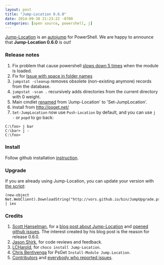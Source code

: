 ```yaml
---
layout: post
title: "Jump-Location 0.6.0"
date: 2014-09-30 21:23:22 -0700
categories: [open source, powershell, j]
---
```


[Jump-Location](https://github.com/tkellogg/Jump-Location) is an [autojump](https://github.com/joelthelion/autojump) for PowerShell.
We are happy to announce that **Jump-Location 0.6.0** is out!

### Release notes

 1. Fix problem that cause powershell [slows down 5 times](https://github.com/tkellogg/Jump-Location/issues/17) when the module is loaded.
 1. Fix for [Issue with space in folder names](https://github.com/tkellogg/Jump-Location/issues/18)
 1. `jumpstat -cleanup` removes obsolete (non-existing anymore) records from the database.
 1. `jumpstat -scan .` recursively adds directories from the current directory with 0 weight.
 1. Main cmdlet [renamed](https://github.com/tkellogg/Jump-Location/issues/16) from 'Jump-Location' to 'Set-JumpLocation'.
 1. Install from http://psget.net/
 1. `Set-JumpLocation` now use `Push-Location` by default, and you can use `j -` or `popd` to go back:
```
C:\foo> j bar
C:\bar> j -
C:\foo> 
``` 
 
<!-- More -->

### Install
Follow github installation [instruction](https://github.com/tkellogg/Jump-Location#installation).

### Upgrade
If you are already using Jump-Location, you can update your version with [the script](/bin/JumpUpgrade.ps1):
```
(new-object Net.WebClient).DownloadString("http://vors.github.io/bin/JumpUpgrade.ps1") | iex
```

### Credits

 1. [Scott Hanselman](https://github.com/shanselman), for a [blog post about Jump-Location](http://www.hanselman.com/blog/JumpLocationAChangeDirectoryCDPowerShellCommandThatReadsYourMind.aspx) and [opened github issues](https://github.com/tkellogg/Jump-Location/issues/created_by/shanselman).
 The interest created by his blog post is the reason for release 0.6.0.
 1. [Jason Shirk](https://github.com/lzybkr), for code reviews and feedback.
 1. [LCHarold](https://github.com/LCHarold), for `choco install Jump-Location`. 
 1. [Chris Bentivenga](https://github.com/chrisbenti) for PsGet `Install-Module Jump.Location`.
 1. [Contributors](https://github.com/tkellogg/Jump-Location/graphs/contributors) and [everybody who reported issues](https://github.com/tkellogg/Jump-Location/issues?q=is%3Aissue+).
